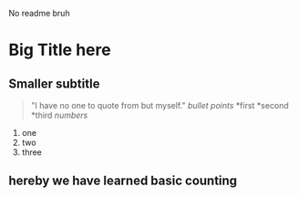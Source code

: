 No readme bruh

# Big Title here
## Smaller subtitle
> "I have no one to quote from but myself."
*bullet points*
*first
*second 
*third
*numbers*
1. one
2. two
3. three
## hereby we have learned basic counting
